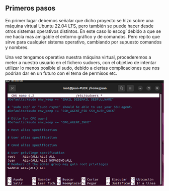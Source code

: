 ## Primeros pasos

En primer lugar debemos señalar que dicho proyecto se hizo sobre una máquina virtual Ubuntu 22.04 LTS, pero también se puede hacer desde otros sistemas operativos distintos. En este caso lo escogí debido a que se me hacía mas amigable el entorno gráfico y de comandos. Pero repito que sirve para cualquier sistema operativo, cambiando por supuesto comandos y nombres.

Una vez tengamos operativa nuestra máquina virtual, procederemos a meter a nuestro usuario en el fichero sudoers, con el objetivo de intentar utilizar lo menos posible el sudo, debido a ciertas complicaciones que nos podrían dar en un futuro con el tema de permisos etc.

![](/IMG/1.PNG)
